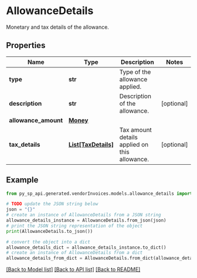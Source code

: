 # AllowanceDetails

Monetary and tax details of the allowance.

## Properties

Name | Type | Description | Notes
------------ | ------------- | ------------- | -------------
**type** | **str** | Type of the allowance applied. | 
**description** | **str** | Description of the allowance. | [optional] 
**allowance_amount** | [**Money**](Money.md) |  | 
**tax_details** | [**List[TaxDetails]**](TaxDetails.md) | Tax amount details applied on this allowance. | [optional] 

## Example

```python
from py_sp_api.generated.vendorInvoices.models.allowance_details import AllowanceDetails

# TODO update the JSON string below
json = "{}"
# create an instance of AllowanceDetails from a JSON string
allowance_details_instance = AllowanceDetails.from_json(json)
# print the JSON string representation of the object
print(AllowanceDetails.to_json())

# convert the object into a dict
allowance_details_dict = allowance_details_instance.to_dict()
# create an instance of AllowanceDetails from a dict
allowance_details_from_dict = AllowanceDetails.from_dict(allowance_details_dict)
```
[[Back to Model list]](../README.md#documentation-for-models) [[Back to API list]](../README.md#documentation-for-api-endpoints) [[Back to README]](../README.md)



